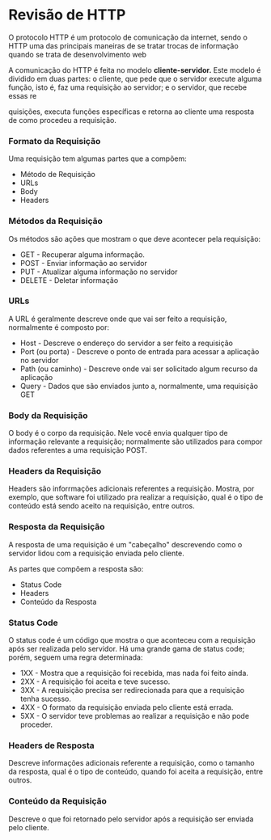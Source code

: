 # Revisão de HTTP

O protocolo HTTP é um protocolo de comunicação da internet, sendo o HTTP uma das principais maneiras de se tratar trocas de informação quando se trata de desenvolvimento web

A comunicação do HTTP é feita no modelo **cliente-servidor.** Este modelo é dividido em duas partes: o cliente, que pede que o servidor execute alguma função, isto é, faz uma requisição  ao servidor; e o servidor, que recebe essas re

quisições, executa funções específicas e retorna ao cliente uma resposta de como procedeu a requisição.

### Formato da Requisição

Uma requisição tem algumas partes que a compõem:

* Método de Requisição
* URLs
* Body
* Headers

###  Métodos da Requisição

Os métodos são ações que mostram o que deve acontecer pela requisição: 

* GET - Recuperar alguma informação.
* POST - Enviar informação ao servidor
* PUT - Atualizar alguma informação no servidor
* DELETE - Deletar informação

### URLs 

A URL é geralmente descreve onde que vai ser feito a requisição, normalmente é composto por:

* Host - Descreve o endereço do servidor a ser feito a requisição
* Port \(ou porta\) - Descreve o ponto de entrada para acessar a aplicação no servidor
* Path \(ou caminho\) - Descreve onde vai ser solicitado algum recurso da aplicação
* Query - Dados que são enviados junto a, normalmente, uma requisição GET

### Body da Requisição

O body é o corpo da requisição. Nele você envia qualquer tipo de informação relevante a requisição; normalmente são utilizados para compor dados referentes a uma requisição POST.

### Headers da Requisição

Headers são inforrmações adicionais referentes a requisição. Mostra, por exemplo, que software foi utilizado pra realizar a requisição, qual é o tipo de conteúdo está sendo aceito na requisição, entre outros.

### Resposta da Requisição

A resposta de uma requisição é um "cabeçalho" descrevendo como o servidor lidou com a requisição enviada pelo cliente.

As partes que compõem a resposta são:

* Status Code
* Headers
* Conteúdo da Resposta

### Status Code

O status code é um código que mostra o que aconteceu com a requisição após ser realizada pelo servidor. Há uma grande gama de status code; porém, seguem uma regra determinada:

* 1XX - Mostra que a requisição foi recebida, mas nada foi feito ainda.
* 2XX - A requisição foi aceita e teve sucesso.
* 3XX - A requisição precisa ser redirecionada para que a requisição tenha sucesso.
* 4XX - O formato da requisição enviada pelo cliente está errada.
* 5XX - O servidor teve problemas ao realizar a requisição e não pode proceder.

### Headers de Resposta

Descreve informações adicionais referente a requisição, como o tamanho da resposta, qual é o tipo de conteúdo, quando foi aceita a requisição, entre outros.

### Conteúdo da Requisição

Descreve o que foi retornado pelo servidor após a requisição ser enviada pelo cliente. 










